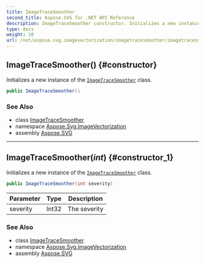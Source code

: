 ```yaml
---
title: ImageTraceSmoother
second_title: Aspose.SVG for .NET API Reference
description: ImageTraceSmoother constructor. Initializes a new instance of the ImageTraceSmoother class
type: docs
weight: 10
url: /net/aspose.svg.imagevectorization/imagetracesmoother/imagetracesmoother/
---
```

## ImageTraceSmoother() {#constructor}

Initializes a new instance of the [`ImageTraceSmoother`](../) class.

```csharp
public ImageTraceSmoother()
```

### See Also

* class [ImageTraceSmoother](../)
* namespace [Aspose.Svg.ImageVectorization](../../../aspose.svg.imagevectorization/)
* assembly [Aspose.SVG](../../../)

---

## ImageTraceSmoother(*int*) {#constructor_1}

Initializes a new instance of the [`ImageTraceSmoother`](../) class.

```csharp
public ImageTraceSmoother(int severity)
```

| Parameter | Type | Description |
| --- | --- | --- |
| severity | Int32 | The severity |

### See Also

* class [ImageTraceSmoother](../)
* namespace [Aspose.Svg.ImageVectorization](../../../aspose.svg.imagevectorization/)
* assembly [Aspose.SVG](../../../)
